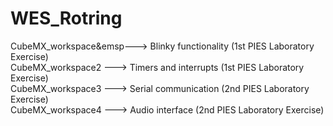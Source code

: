 # WES_Rotring
CubeMX_workspace&emsp---> Blinky functionality 	(1st PIES Laboratory Exercise)\
CubeMX_workspace2 	---> Timers and interrupts 	(1st PIES Laboratory Exercise)\
CubeMX_workspace3 	---> Serial communication 	(2nd PIES Laboratory Exercise)\
CubeMX_workspace4	  ---> Audio interface 		    (2nd PIES Laboratory Exercise)
